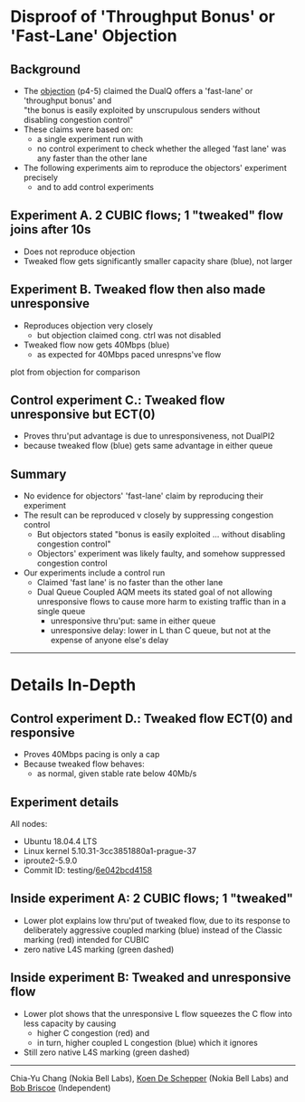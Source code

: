 # Disproof of 'Throughput Bonus' or 'Fast-Lane' Objection

## Background

* The [objection](https://sce.dnsmgr.net/downloads/L4S-WGLC2-objection-details.pdf) (p4-5) claimed the DualQ offers a 'fast-lane' or 'throughput bonus' and  
   "the bonus is easily exploited by unscrupulous senders without disabling congestion control"  
* These claims were based on:
  * a single experiment run with
  * no control experiment to check whether the alleged 'fast lane' was any faster than the other lane
* The following experiments aim to reproduce the objectors' experiment precisely 
  * and to add control experiments

## Experiment A. 2 CUBIC flows; 1 "tweaked" flow joins after 10s



* Does not reproduce objection
* Tweaked flow gets significantly smaller  capacity share (blue), not larger

## Experiment B. Tweaked flow then also made unresponsive

* Reproduces objection very closely 
  * but objection claimed cong. ctrl was not disabled
* Tweaked flow now gets 40Mbps (blue)
  * as expected for 40Mbps paced unrespns've flow

plot from objection for comparison

## Control experiment C.: Tweaked flow unresponsive but ECT(0)

* Proves thru'put advantage is due to unresponsiveness, not DualPI2
* because tweaked flow (blue) gets same advantage in either queue

## Summary

* No evidence for objectors' 'fast-lane' claim by reproducing their experiment
* The result can be reproduced v closely by suppressing congestion control
  * But objectors stated "bonus is easily exploited ... without disabling congestion control"
  * Objectors' experiment was likely faulty, and somehow suppressed congestion control 
* Our experiments include a control run 
  * Claimed 'fast lane' is no faster than the other lane
  * Dual Queue Coupled AQM meets its stated goal of not allowing unresponsive flows to cause more harm to existing traffic than in a single queue
    * unresponsive thru'put: same in either queue
    * unresponsive delay: lower in L than C queue, but not at the expense of anyone else's delay
  
  
---
# Details In-Depth 

## Control experiment D.: Tweaked flow ECT(0) and responsive

* Proves 40Mbps pacing is only a cap
* Because tweaked flow behaves:
  * as normal, given stable rate below 40Mb/s

## Experiment details

All nodes: 
* Ubuntu 18.04.4 LTS
* Linux kernel 5.10.31-3cc3851880a1-prague-37
* iproute2-5.9.0
* Commit ID: testing/[6e042bcd4158](https://github.com/L4STeam/linux/commit/6e042bcd4158)

## Inside experiment A: 2 CUBIC flows; 1 "tweaked"

* Lower plot explains low thru'put of tweaked flow, due to its response to deliberately aggressive coupled marking (blue) instead of the Classic marking (red) intended for CUBIC
* zero native L4S marking (green dashed)

## Inside experiment B: Tweaked and unresponsive flow

* Lower plot shows that the unresponsive L flow squeezes the C flow into less capacity by causing 
  * higher C congestion (red) and 
  * in turn, higher coupled L congestion (blue) which it ignores
* Still zero native L4S marking (green dashed)

---
Chia-Yu Chang (Nokia Bell Labs), [Koen De Schepper](https://www.bell-labs.com/about/researcher-profiles/koende_schepper/) (Nokia Bell Labs) and [Bob Briscoe](https://bobbriscoe.net/) (Independent)
